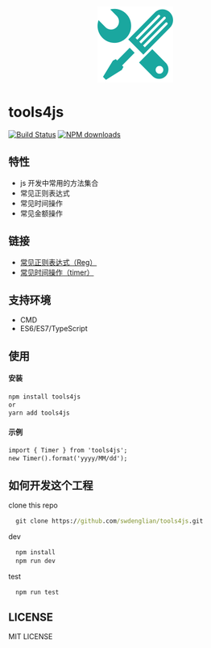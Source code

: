 <p align="center">
  <img width="150" src="icon.png">
</p>


# tools4js
[![Build Status](https://img.shields.io/travis/swdenglian/tools4js.svg?branch=master)](https://img.shields.io/travis/swdenglian/tools4js)
[![NPM downloads](http://img.shields.io/npm/dt/tools4js.svg?style=flat-square)](https://npmjs.com/package/tools4js)

## 特性
- js 开发中常用的方法集合
- 常见正则表达式
- 常见时间操作
- 常见金额操作

## 链接
- [常见正则表达式（Reg）](./src/reg/README.md)
- [常见时间操作（timer）](./src/timer/README.md)

## 支持环境
- CMD
- ES6/ES7/TypeScript

## 使用
#### 安装
```
npm install tools4js
or
yarn add tools4js
```
#### 示例
```
import { Timer } from 'tools4js';
new Timer().format('yyyy/MM/dd');
```

## 如何开发这个工程

clone this repo
```cmd
  git clone https://github.com/swdenglian/tools4js.git
```
dev
```cmd
  npm install
  npm run dev  
```
test
```cmd
  npm run test
```

## LICENSE
MIT LICENSE